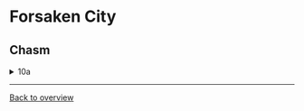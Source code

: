 # Forsaken City

## Chasm

<details>
  <summary>10a</summary>
  
  ![gif](https://github.com/DrMadThrust/docs-swag-collection/blob/main/vids/1A_0_10a_00.webp)
  
  Insanity: 3 Potential: -1
  
  One of your friends recently got Dashless and you're not the cool guy anymore? Assert dominance by showing that you're even less afraid of this corner by straight up yeeting yourself at it.
  Reverse extend a hyper, dash left (don't buffer) and do a min height cb. If you're good you're even gonna get your dash back to finish this room in style and break even with the regular fast strat.
</details>

---
[Back to overview](https://github.com/DrMadThrust/docs-swag-collection)
